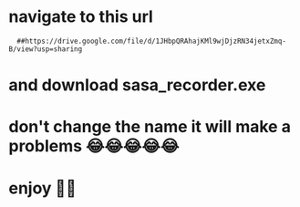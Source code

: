 # navigate to this url
      ##https://drive.google.com/file/d/1JHbpQRAhajKMl9wjDjzRN34jetxZmq-B/view?usp=sharing

# and download sasa_recorder.exe
# don't change the name it will make a problems 😂😂😂😂😂
# enjoy 🥰🥰

